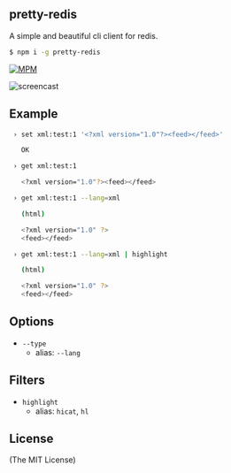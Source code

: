 pretty-redis
------------

A simple and beautiful cli client for redis.

```bash
$ npm i -g pretty-redis
```
[![MPM](https://nodei.co/npm/pretty-redis.png?downloads=true&stars=true)](http://npmjs.org/pretty-redis)

![screencast](https://raw.githubusercontent.com/poying/pretty-redis/master/screencast.gif)

## Example

```bash
 › set xml:test:1 '<?xml version="1.0"?><feed></feed>'

   OK

 › get xml:test:1

   <?xml version="1.0"?><feed></feed>

 › get xml:test:1 --lang=xml

   (html)

   <?xml version="1.0" ?>
   <feed></feed>

 › get xml:test:1 --lang=xml | highlight

   (html)

   <?xml version="1.0" ?>
   <feed></feed>
```

## Options

* `--type`
  * alias: `--lang`

## Filters

* `highlight`
  * alias: `hicat`, `hl`

## License

(The MIT License)
